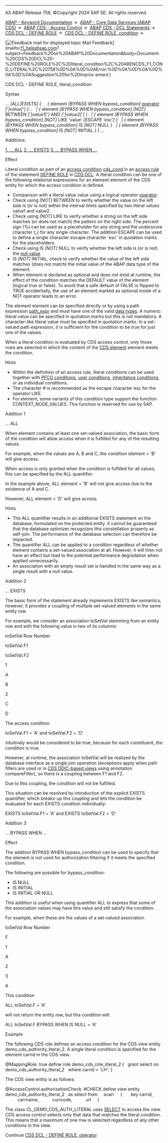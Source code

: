   

* * *

AS ABAP Release 758, ©Copyright 2024 SAP SE. All rights reserved.

[ABAP - Keyword Documentation](https://help.sap.com/doc/abapdocu_758_index_htm/7.58/en-US/abenabap.htm) →  [ABAP - Core Data Services (ABAP CDS)](https://help.sap.com/doc/abapdocu_758_index_htm/7.58/en-US/abencds.htm) →  [ABAP CDS - Access Control](https://help.sap.com/doc/abapdocu_758_index_htm/7.58/en-US/abencds_access_control.htm) →  [ABAP CDS - DCL Statements](https://help.sap.com/doc/abapdocu_758_index_htm/7.58/en-US/abencds_f1_dcl_syntax.htm) →  [CDS DCL - DEFINE ROLE](https://help.sap.com/doc/abapdocu_758_index_htm/7.58/en-US/abencds_f1_define_role.htm) →  [CDS DCL - DEFINE ROLE, condition](https://help.sap.com/doc/abapdocu_758_index_htm/7.58/en-US/abencds_dcl_role_conditions.htm) → 

 [![](Mail.gif?object=Mail.gif "Feedback mail for displayed topic") Mail Feedback](mailto:f1_help@sap.com?subject=Feedback%20on%20ABAP%20Documentation&body=Document:%20CDS%20DCL%20-%20DEFINE%20ROLE%2C%20literal_condition%2C%20ABENCDS_F1_COND_LITERAL%2C%20758%0D%0A%0D%0AError:%0D%0A%0D%0A%0D%0A%0D%0ASuggestion%20for%20improv
ement:)

CDS DCL - DEFINE ROLE, literal\_condition

Syntax

... *\[*ALL*|*EXISTS*\]* *{*
    *{* element *\[*BYPASS WHEN bypass\_condition*\]* [operator](https://help.sap.com/doc/abapdocu_758_index_htm/7.58/en-US/abencds_f1_dcl_cond_expression.htm) *\[*'*\]*value*\[*'*\]* *}*...
  *|* *{* element *\[*BYPASS WHEN bypass\_condition*\]* *\[*NOT*\]* BETWEEN *\[*'*\]*value1*\[*'*\]* AND *\[*'*\]*value2*\[*'*\]* *}*
  *|* *{* element *\[*BYPASS WHEN bypass\_condition*\]* *\[*NOT*\]* LIKE 'value' *\[*ESCAPE 'esc'*\]* *}*
  *|* *{* element *\[*BYPASS WHEN bypass\_condition*\]* IS *\[*NOT*\]* NULL *}*
  *|* *{* element *\[*BYPASS WHEN bypass\_condition*\]* IS *\[*NOT*\]* INITIAL *}* *}* ...

Additions:

[1\. ... ALL](#!ABAP_ADDITION_1@1@)
[2\. ... EXISTS](#!ABAP_ADDITION_2@2@)
[3\. ... BYPASS WHEN ...](#!ABAP_ADDITION_3@3@)

Effect

Literal condition as part of an [access condition](https://help.sap.com/doc/abapdocu_758_index_htm/7.58/en-US/abenaccess_condition_glosry.htm "Glossary Entry") [cds\_cond](https://help.sap.com/doc/abapdocu_758_index_htm/7.58/en-US/abencds_dcl_role_cond_expr.htm) in an [access rule](https://help.sap.com/doc/abapdocu_758_index_htm/7.58/en-US/abencds_dcl_role_rules.htm) of the statement [DEFINE ROLE](https://help.sap.com/doc/abapdocu_758_index_htm/7.58/en-US/abencds_f1_define_role.htm) in [CDS DCL](https://help.sap.com/doc/abapdocu_758_index_htm/7.58/en-US/abencds_dcl_glosry.htm "Glossary Entry"). A literal condition can be one of the following relational expressions for an element element of the CDS entity for which the access condition is defined.

-   Comparison with a literal value value using a logical operator [operator](https://help.sap.com/doc/abapdocu_758_index_htm/7.58/en-US/abencds_f1_dcl_cond_expression.htm).
-   Check using *\[*NOT*\]* BETWEEN to verify whether the value on the left side is (or is not) within the interval limits specified by two literal values value1 and value2.
-   Check using *\[*NOT*\]* LIKE to verify whether a string on the left side matches (or does not match) the pattern on the right side. The percent sign (%) can be used as a placeholder for any string and the underscore character (\_) for any single character. The addition ESCAPE can be used to define a single character escape character 'esc' in quotation marks for the placeholders.
-   Check using IS *\[*NOT*\]* NULL to verify whether the left side is (or is not) the [null value](https://help.sap.com/doc/abapdocu_758_index_htm/7.58/en-US/abennull_value_glosry.htm "Glossary Entry").
-   IS *\[*NOT*\]* INITIAL, check to verify whether the value of the left side matches (does not match) the initial value of the ABAP data type of the element.
-   When element is declared as optional and does not exist at runtime, the effect of the condition matches the DEFAULT value of the element (logical true or false). To avoid that a safe default of FALSE is flipped to TRUE accidentally, the use of an element marked as optional inside of a NOT operator leads to an error.

The element element can be specified directly or by using a path expression [path\_expr](https://help.sap.com/doc/abapdocu_758_index_htm/7.58/en-US/abensql_path_expression_glosry.htm "Glossary Entry") and must have one of the valid [data types](https://help.sap.com/doc/abapdocu_758_index_htm/7.58/en-US/abencds_f1_dcl_cond_data_types.htm). A numeric literal value can be specified in quotation marks but this is not mandatory. A character-like literal value must be specified in quotation marks. In a set-valued path expression, it is sufficient for the condition to be true for just one of the values.

When a literal condition is evaluated by CDS access control, only those rows are selected in which the content of the [CDS element](https://help.sap.com/doc/abapdocu_758_index_htm/7.58/en-US/abencds_element_glosry.htm "Glossary Entry") element meets the condition.

Hints

-   Within the definition of an access rule, literal conditions can be used together with [PFCG conditions](https://help.sap.com/doc/abapdocu_758_index_htm/7.58/en-US/abencds_f1_cond_pfcg.htm), [user conditions](https://help.sap.com/doc/abapdocu_758_index_htm/7.58/en-US/abencds_f1_cond_user.htm), [inheritance conditions](https://help.sap.com/doc/abapdocu_758_index_htm/7.58/en-US/abencds_f1_cond_inherit.htm), or as individual conditions.
-   The character # is recommended as the escape character esc for the operator LIKE.
-   For element, some variants of this condition type support the function CONTEXT\_NODE\_VALUES. This function is reserved for use by SAP.

Addition 1   

... ALL

When element contains at least one set-valued association, the basic form of the condition will allow access when it is fulfilled for any of the resulting values.

For example, when the values are A, B and C, the condition element = 'B' will give access.

When access is only granted when the condition is fulfilled for all values, this can be specified by the ALL quantifier.

In the example above, ALL element = 'B' will not give access due to the existence of A and C.

However, ALL element < 'D' will give access.

Hints

-   The ALL quantifier results in an additional EXISTS statement on the database, formulated on the protected entity. It cannot be guaranteed that the database optimizer recognizes this constellation properly as self-join. The performance of the database selection can therefore be impacted.
-   The quantifier ALL can be applied to a condition regardless of whether element contains a set-valued association at all. However, it will then not have an effect but lead to the potential performance degradation when applied unnecessarily.
-   An association with an empty result set is handled in the same way as a single result with a null value.

Addition 2   

... EXISTS

The basic form of the statement already implements EXISTS like semantics, however, it provides a coupling of multiple set-valued elements in the same entity row.

For example, we consider an association toSetVal stemming from an entity row and with the following value in two of its columns:

toSetVal Row Number

toSetVal.F1

toSetVal.F2

1

A

B

2

C

D

The access condition

toSetVal.F1 = 'A' and toSetVal.F2 = 'D'

intuitively would be considered to be true, because for each constituent, the condition is true.

However, at runtime, the association toSetVal will be realized by the database interface as a single join operation (exceptions apply when path filters are used or in [CDS DDIC-based views](https://help.sap.com/doc/abapdocu_758_index_htm/7.58/en-US/abencds_v1_view_glosry.htm "Glossary Entry") using annotation compareFilter), so there is a coupling between F1 and F2.

Due to this coupling, the condition will not be fulfilled.

This situation can be resolved by introduction of the explicit EXISTS quantifier, which breaks-up this coupling and lets the condition be evaluated for each EXISTS condition individually:

EXISTS toSetVal.F1 = 'A' and EXISTS toSetVal.F2 = 'D'

Addition 3   

... BYPASS WHEN ...

Effect

The addition BYPASS WHEN bypass\_condition can be used to specify that the element is not used for authorization filtering if it meets the specified condition.

The following are possible for bypass\_condition:

-   IS NULL
-   IS INITIAL
-   IS INITIAL OR NULL

This addition is useful when using quantifier ALL to express that some of the association values may have this value and still satisfy the condition.

For example, when these are the values of a set-valued association

toSetVal Row Number

F

1

A

2

<NULL>

3

A

This condition

ALL toSetVal.F = 'A'

will not return the entity row, but this condition will:

ALL toSetVal.F BYPASS WHEN IS NULL = 'A'

Example

The following CDS role defines an access condition for the CDS view entity demo\_cds\_authority\_literal\_2. A single literal condition is specified for the element carrid in the CDS view.

@MappingRole: true
define role demo\_cds\_role\_literal\_2 {
  grant select on demo\_cds\_authority\_literal\_2
  where carrid = 'LH'; }

The CDS view entity is as follows:

@AccessControl.authorizationCheck: #CHECK
define view entity demo\_cds\_authority\_literal\_2
  as select from
    scarr
    {
      key carrid,
          carrname,
          currcode,
          url
    }

The class CL\_DEMO\_CDS\_AUTH\_LITERAL uses [SELECT](https://help.sap.com/doc/abapdocu_758_index_htm/7.58/en-US/abapselect.htm) to access the view. CDS access control selects only that data that matches the literal condition. This means that a maximum of one row is selected regardless of any other conditions in the view.

Continue
[CDS DCL - DEFINE ROLE, operator](https://help.sap.com/doc/abapdocu_758_index_htm/7.58/en-US/abencds_f1_dcl_cond_expression.htm)